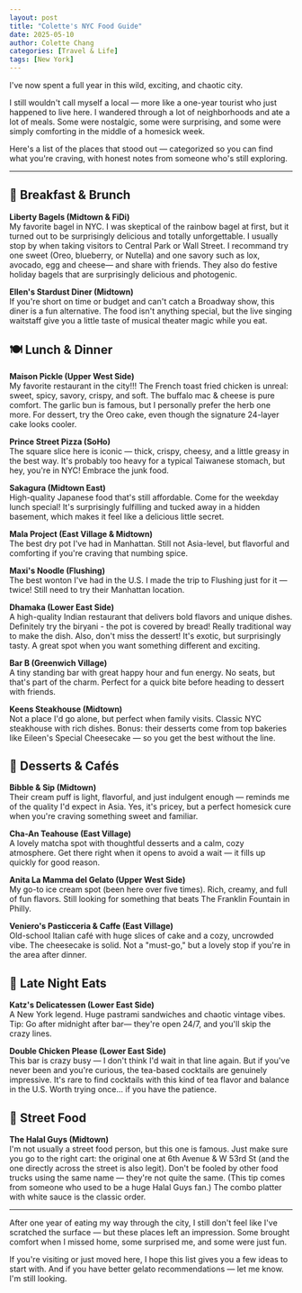 ```yaml
---
layout: post
title: "Colette's NYC Food Guide"
date: 2025-05-10
author: Colette Chang
categories: [Travel & Life]
tags: [New York]
---
```


I've now spent a full year in this wild, exciting, and chaotic city.

I still wouldn't call myself a local — more like a one-year tourist who just happened to live here. I wandered through a lot of neighborhoods and ate a lot of meals. Some were nostalgic, some were surprising, and some were simply comforting in the middle of a homesick week.

Here's a list of the places that stood out — categorized so you can find what you're craving, with honest notes from someone who's still exploring.

---

## 🥯 Breakfast & Brunch

**Liberty Bagels (Midtown & FiDi)**  
My favorite bagel in NYC. I was skeptical of the rainbow bagel at first, but it turned out to be surprisingly delicious and totally unforgettable. I usually stop by when taking visitors to Central Park or Wall Street. I recommand try one sweet (Oreo, blueberry, or Nutella) and one savory such as lox, avocado, egg and cheese— and share with friends. They also do festive holiday bagels that are surprisingly delicious and photogenic.

**Ellen's Stardust Diner (Midtown)**  
If you're short on time or budget and can't catch a Broadway show, this diner is a fun alternative. The food isn't anything special, but the live singing waitstaff give you a little taste of musical theater magic while you eat.

## 🍽️ Lunch & Dinner

**Maison Pickle (Upper West Side)**  
My favorite restaurant in the city!!! The French toast fried chicken is unreal: sweet, spicy, savory, crispy, and soft. The buffalo mac & cheese is pure comfort. The garlic bun is famous, but I personally prefer the herb one more. For dessert, try the Oreo cake, even though the signature 24-layer cake looks cooler.

**Prince Street Pizza (SoHo)**  
The square slice here is iconic — thick, crispy, cheesy, and a little greasy in the best way. It's probably too heavy for a typical Taiwanese stomach, but hey, you're in NYC! Embrace the junk food.

**Sakagura (Midtown East)**  
High-quality Japanese food that's still affordable. Come for the weekday lunch special! It's surprisingly fulfilling and tucked away in a hidden basement, which makes it feel like a delicious little secret.

**Mala Project (East Village & Midtown)**  
The best dry pot I've had in Manhattan. Still not Asia-level, but flavorful and comforting if you're craving that numbing spice.

**Maxi's Noodle (Flushing)**  
The best wonton I've had in the U.S. I made the trip to Flushing just for it — twice! Still need to try their Manhattan location.

**Dhamaka (Lower East Side)**  
A high-quality Indian restaurant that delivers bold flavors and unique dishes. Definitely try the biryani - the pot is covered by bread! Really traditional way to make the dish. Also, don't miss the dessert! It's exotic, but surprisingly tasty. A great spot when you want something different and exciting.

**Bar B (Greenwich Village)**  
A tiny standing bar with great happy hour and fun energy. No seats, but that's part of the charm. Perfect for a quick bite before heading to dessert with friends.

**Keens Steakhouse (Midtown)**  
Not a place I'd go alone, but perfect when family visits. Classic NYC steakhouse with rich dishes. Bonus: their desserts come from top bakeries like Eileen's Special Cheesecake — so you get the best without the line.

## 🍰 Desserts & Cafés

**Bibble & Sip (Midtown)**  
Their cream puff is light, flavorful, and just indulgent enough — reminds me of the quality I'd expect in Asia. Yes, it's pricey, but a perfect homesick cure when you're craving something sweet and familiar.

**Cha-An Teahouse (East Village)**  
A lovely matcha spot with thoughtful desserts and a calm, cozy atmosphere. Get there right when it opens to avoid a wait — it fills up quickly for good reason.

**Anita La Mamma del Gelato (Upper West Side)**  
My go-to ice cream spot (been here over five times). Rich, creamy, and full of fun flavors. Still looking for something that beats The Franklin Fountain in Philly.

**Veniero's Pasticceria & Caffe (East Village)**  
Old-school Italian café with huge slices of cake and a cozy, uncrowded vibe. The cheesecake is solid. Not a "must-go," but a lovely stop if you're in the area after dinner.

## 🌙 Late Night Eats

**Katz's Delicatessen (Lower East Side)**  
A New York legend. Huge pastrami sandwiches and chaotic vintage vibes. Tip: Go after midnight after bar— they're open 24/7, and you'll skip the crazy lines.

**Double Chicken Please (Lower East Side)**  
This bar is crazy busy — I don't think I'd wait in that line again. But if you've never been and you're curious, the tea-based cocktails are genuinely impressive. It's rare to find cocktails with this kind of tea flavor and balance in the U.S. Worth trying once… if you have the patience.

## 🍗 Street Food

**The Halal Guys (Midtown)**  
I'm not usually a street food person, but this one is famous. Just make sure you go to the right cart: the original one at 6th Avenue & W 53rd St (and the one directly across the street is also legit). Don't be fooled by other food trucks using the same name — they're not quite the same. (This tip comes from someone who used to be a huge Halal Guys fan.) The combo platter with white sauce is the classic order.

---

After one year of eating my way through the city, I still don't feel like I've scratched the surface — but these places left an impression. Some brought comfort when I missed home, some surprised me, and some were just fun.

If you're visiting or just moved here, I hope this list gives you a few ideas to start with. And if you have better gelato recommendations — let me know. I'm still looking.
